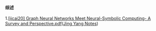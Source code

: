 #### 综述
1.[[ijcai20] Graph Neural Networks Meet Neural-Symbolic Computing- A Survey and Perspective.pdf](https://github.com/ICTKC/MustReadPapers_DPC/files/6682301/ijcai20.Graph.Neural.Networks.Meet.Neural-Symbolic.Computing-.A.Survey.and.Perspective.pdf)([Jing Yang Notes]())
